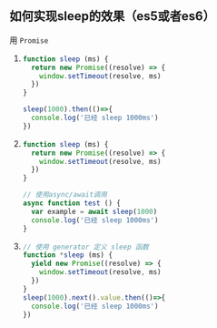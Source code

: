 ## 如何实现sleep的效果（es5或者es6）

用 `Promise`

1. ```js
   function sleep (ms) {
     return new Promise((resolve) => {
       window.setTimeout(resolve, ms)
     })
   }
   
   sleep(1000).then(()=>{
     console.log('已经 sleep 1000ms')
   })
   ```

2. ```js
   function sleep (ms) {
     return new Promise((resolve) => {
       window.setTimeout(resolve, ms)
     })
   }
   
   // 使用async/await调用
   async function test () {
     var example = await sleep(1000)
     console.log('已经 sleep 1000ms')
   }
   ```

3. ```js
   // 使用 generator 定义 sleep 函数
   function *sleep (ms) {
     yield new Promise((resolve) => {
       window.setTimeout(resolve, ms)
     })
   }
   sleep(1000).next().value.then(()=>{
     console.log('已经 sleep 1000ms')
   })
   ```

   